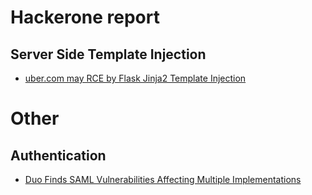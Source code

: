 # Hackerone report

## Server Side Template Injection

* [uber.com may RCE by Flask Jinja2 Template Injection](https://hackerone.com/reports/125980)

# Other

## Authentication

* [Duo Finds SAML Vulnerabilities Affecting Multiple Implementations](https://duo.com/blog/duo-finds-saml-vulnerabilities-affecting-multiple-implementations)
